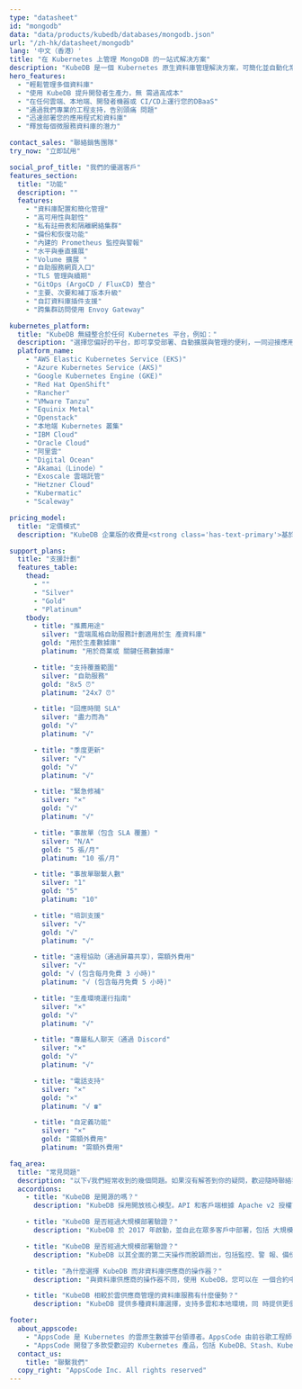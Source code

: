 ```yaml
---
type: "datasheet"
id: "mongodb"
data: "data/products/kubedb/databases/mongodb.json"
url: "/zh-hk/datasheet/mongodb"
lang: '中文（香港）'
title: "在 Kubernetes 上管理 MongoDB 的一站式解决方案"
description: "KubeDB 是一個 Kubernetes 原生資料庫管理解決方案，可簡化並自動化常規 資料庫任務，例如在任何私有和公共雲端上，為各種流行的資料庫提供配置、 監控、升級、修補、擴展、volume擴展、備份、恢復、故障檢測和修復。"
hero_features:
  - "輕鬆管理多個資料庫"
  - "使用 KubeDB 提升開發者生產力，無 需過高成本"
  - "在任何雲端、本地端、開發者機器或 CI/CD上運行您的DBaaS"
  - "通過我們專業的工程支持，告別頭痛 問題"
  - "迅速部署您的應用程式和資料庫"
  - "釋放每個微服務資料庫的潛力"

contact_sales: "聯絡銷售團隊"
try_now: "立即試用"

social_prof_title: "我們的優選客戶"
features_section:
  title: "功能"
  description: ""
  features:
    - "資料庫配置和簡化管理"
    - "高可用性與韌性"
    - "私有註冊表和隔離網絡集群"
    - "備份和恢復功能"
    - "內建的 Prometheus 監控與警報"
    - "水平與垂直擴展"
    - "Volume 擴展 "
    - "自助服務網頁入口"
    - "TLS 管理與續期"
    - "GitOps (ArgoCD / FluxCD) 整合"
    - "主要、次要和補丁版本升級"
    - "自訂資料庫插件支援"
    - "跨集群訪問使用 Envoy Gateway"

kubernetes_platform:
  title: "KubeDB 無縫整合於任何 Kubernetes 平台，例如："
  description: "選擇您偏好的平台，即可享受部署、自動擴展與管理的便利，一同迎接應用部署的未來。"
  platform_name:
    - "AWS Elastic Kubernetes Service (EKS)"
    - "Azure Kubernetes Service (AKS)"
    - "Google Kubernetes Engine (GKE)"
    - "Red Hat OpenShift"
    - "Rancher"
    - "VMware Tanzu"
    - "Equinix Metal"
    - "Openstack"
    - "本地端 Kubernetes 叢集"
    - "IBM Cloud"
    - "Oracle Cloud"
    - "阿里雲"
    - "Digital Ocean"
    - "Akamai（Linode）"
    - "Exoscale 雲端託管"
    - "Hetzner Cloud"
    - "Kubermatic"
    - "Scaleway"

pricing_model:
  title: "定價模式"
  description: "KubeDB 企業版的收費是<strong class='has-text-primary'>基於 KubeDB 管理的資料庫容器所設定的內存限制（而不是 Kubernetes 工作節點的內存）。</strong> 例如，三個副 本的PostgreSQL 每個有 8 GB RAM 將計算為 24GB 的內存用於計費。"

support_plans:
  title: "支援計劃"
  features_table:
    thead:
      - ""
      - "Silver"
      - "Gold"
      - "Platinum"
    tbody:
      - title: "推薦用途"
        silver: "雲端風格自助服務計劃適用於生 產資料庫"
        gold: "用於生產數據庫"
        platinum: "用於商業或 關鍵任務數據庫"

      - title: "支持覆蓋範圍"
        silver: "自助服務"
        gold: "8x5 ⏰"
        platinum: "24x7 ⏰"

      - title: "回應時間 SLA"
        silver: "盡力而為"
        gold: "√"
        platinum: "√"

      - title: "季度更新"
        silver: "√"
        gold: "√"
        platinum: "√"

      - title: "緊急修補"
        silver: "×"
        gold: "√"
        platinum: "√"

      - title: "事故單（包含 SLA 覆蓋）"
        silver: "N/A"
        gold: "5 張/月"
        platinum: "10 張/月"

      - title: "事故單聯繫人數"
        silver: "1"
        gold: "5"
        platinum: "10"

      - title: "培訓支援"
        silver: "√"
        gold: "√"
        platinum: "√"

      - title: "遠程協助（通過屏幕共享），需額外費用"
        silver: "√"
        gold: "√ (包含每月免費 3 小時)"
        platinum: "√ (包含每月免費 5 小時)"

      - title: "生產環境運行指南"
        silver: "×"
        gold: "√"
        platinum: "√"

      - title: "專屬私人聊天（通過 Discord"
        silver: "×"
        gold: "√"
        platinum: "√"

      - title: "電話支持"
        silver: "×"
        gold: "×"
        platinum: "√ ☎"

      - title: "自定義功能"
        silver: "×"
        gold: "需額外費用"
        platinum: "需額外費用"

faq_area:
  title: "常見問題"
  description: "以下√我們經常收到的幾個問題。如果沒有解答到你的疑問，歡迎隨時聯絡我們。"
  accordions:
    - title: "KubeDB 是開源的嗎？"
      description: "KubeDB 採用開放核心模型。API 和客戶端根據 Apache v2 授權可用於與客戶端項目的整合。"

    - title: "KubeDB 是否經過大規模部署驗證？"
      description: "KubeDB 於 2017 年啟動，並自此在眾多客戶中部署，包括 大規模部署。"

    - title: "KubeDB 是否經過大規模部署驗證？"
      description: "KubeDB 以其全面的第二天操作而脫穎而出，包括監控、警 報、備份/恢復、版本升級和擴展功能。"

    - title: "為什麼選擇 KubeDB 而非資料庫供應商的操作器？"
      description: "與資料庫供應商的操作器不同，使用 KubeDB，您可以在 一個合約中方便地滿足所有資料庫需求，並且所需的工作 量最小化。"

    - title: "KubeDB 相較於雲供應商管理的資料庫服務有什麼優勢？"
      description: "KubeDB 提供多種資料庫選擇，支持多雲和本地環境，同 時提供更便宜/具成本效益的解決方案。"

footer:
  about_appscode: 
    - "AppsCode 是 Kubernetes 的雲原生數據平台領導者。AppsCode 由前谷歌工程師 Tamal Saha 於 2016 年成立。"
    - "AppsCode 開發了多款受歡迎的 Kubernetes 產品，包括 KubeDB、Stash、KubeVault 和Voyager。AppsCode 的總部位於美國內華達州拉斯維加斯，工程辦公室則位於孟加拉 達卡"
  contact_us:
    title: "聯繫我們"
  copy_right: "AppsCode Inc. All rights reserved"
---
```

